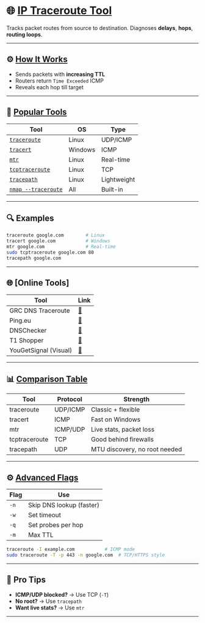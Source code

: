 
# 🌐 [IP Traceroute Tool](https://en.wikipedia.org/wiki/Traceroute)

Tracks packet routes from source to destination. Diagnoses **delays**, **hops**, **routing loops**.

---

## ⚙️ [How It Works](https://www.cloudflare.com/learning/network-layer/what-is-traceroute/)

* Sends packets with **increasing TTL**
* Routers return `Time Exceeded` ICMP
* Reveals each hop till target

---

## 🧰 [Popular Tools](https://en.wikipedia.org/wiki/Traceroute#Variants)

| Tool                                                                                                  | OS      | Type        |
| ----------------------------------------------------------------------------------------------------- | ------- | ----------- |
| [`traceroute`](https://linux.die.net/man/8/traceroute)                                                | Linux   | UDP/ICMP    |
| [`tracert`](https://learn.microsoft.com/en-us/windows-server/administration/windows-commands/tracert) | Windows | ICMP        |
| [`mtr`](https://github.com/traviscross/mtr)                                                           | Linux   | Real-time   |
| [`tcptraceroute`](https://github.com/mct/tcptraceroute)                                               | Linux   | TCP         |
| [`tracepath`](https://man7.org/linux/man-pages/man8/tracepath.8.html)                                 | Linux   | Lightweight |
| [`nmap --traceroute`](https://nmap.org/book/man-host-discovery.html)                                  | All     | Built-in    |

---

## 🔍 Examples

```bash
traceroute google.com        # Linux
tracert google.com           # Windows
mtr google.com               # Real-time
sudo tcptraceroute google.com 80
tracepath google.com
```

---

## 🌐 \[Online Tools]

| Tool                  | Link                                                     |
| --------------------- | -------------------------------------------------------- |
| GRC DNS Traceroute    | [🔗](https://www.grc.com/dns/traceroute.htm)             |
| Ping.eu               | [🔗](https://ping.eu/traceroute/)                        |
| DNSChecker            | [🔗](https://dnschecker.org/ip-traceroute.php)           |
| T1 Shopper            | [🔗](https://www.t1shopper.com/tools/trace-route/)       |
| YouGetSignal (Visual) | [🔗](https://www.yougetsignal.com/tools/visual-tracert/) |

---

## 📊 [Comparison Table](https://en.wikipedia.org/wiki/Traceroute#Implementations)

| Tool          | Protocol | Strength                      |
| ------------- | -------- | ----------------------------- |
| traceroute    | UDP/ICMP | Classic + flexible            |
| tracert       | ICMP     | Fast on Windows               |
| mtr           | ICMP/UDP | Live stats, packet loss       |
| tcptraceroute | TCP      | Good behind firewalls         |
| tracepath     | UDP      | MTU discovery, no root needed |

---

## ⚙️ [Advanced Flags](https://man7.org/linux/man-pages/man8/traceroute.8.html)

| Flag | Use                      |
| ---- | ------------------------ |
| `-n` | Skip DNS lookup (faster) |
| `-w` | Set timeout              |
| `-q` | Set probes per hop       |
| `-m` | Max TTL                  |

```bash
traceroute -I example.com           # ICMP mode
sudo traceroute -T -p 443 -n google.com  # TCP/HTTPS style
```

---

## 🧠 Pro Tips

* **ICMP/UDP blocked?** → Use TCP (`-T`)
* **No root?** → Use `tracepath`
* **Want live stats?** → Use `mtr`

---

